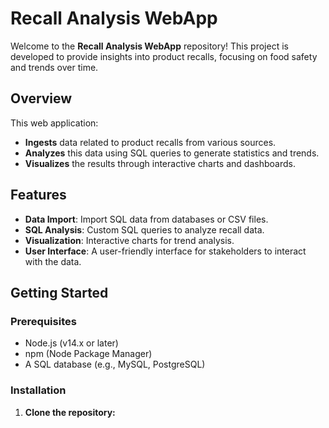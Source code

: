 # Recall Analysis WebApp

Welcome to the **Recall Analysis WebApp** repository! This project is developed to provide insights into product recalls, focusing on food safety and trends over time.

## Overview

This web application:

- **Ingests** data related to product recalls from various sources.
- **Analyzes** this data using SQL queries to generate statistics and trends.
- **Visualizes** the results through interactive charts and dashboards.

## Features

- **Data Import**: Import SQL data from databases or CSV files.
- **SQL Analysis**: Custom SQL queries to analyze recall data.
- **Visualization**: Interactive charts for trend analysis.
- **User Interface**: A user-friendly interface for stakeholders to interact with the data.

## Getting Started

### Prerequisites

- Node.js (v14.x or later)
- npm (Node Package Manager)
- A SQL database (e.g., MySQL, PostgreSQL)

### Installation

1. **Clone the repository:**
